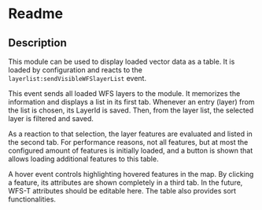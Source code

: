 # Readme

## Description

This module can be used to display loaded vector data as a table. It is loaded by configuration and reacts to the `layerlist:sendVisibleWFSlayerList` event.

This event sends all loaded WFS layers to the module. It memorizes the information and displays a list in its first tab. Whenever an entry (layer) from the list is chosen, its LayerId is saved. Then, from the layer list, the selected layer is filtered and saved.

As a reaction to that selection, the layer features are evaluated and listed in the second tab. For performance reasons, not all features, but at most the configured amount of features is initially loaded, and a button is shown that allows loading additional features to this table.

A hover event controls highlighting hovered features in the map. By clicking a feature, its attributes are shown completely in a third tab. In the future, WFS-T attributes should be editable here. The table also provides sort functionalities.
